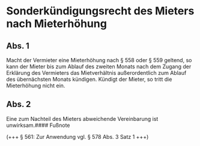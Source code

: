 # Sonderkündigungsrecht des Mieters nach Mieterhöhung



## Abs. 1

 Macht der Vermieter eine Mieterhöhung nach § 558 oder § 559 geltend, so kann der Mieter bis zum Ablauf des zweiten Monats nach dem Zugang der Erklärung des Vermieters das Mietverhältnis außerordentlich zum Ablauf des übernächsten Monats kündigen. Kündigt der Mieter, so tritt die Mieterhöhung nicht ein.

## Abs. 2

 Eine zum Nachteil des Mieters abweichende Vereinbarung ist unwirksam.#### Fußnote

(+++ § 561: Zur Anwendung vgl. § 578 Abs. 3 Satz 1 +++) 

